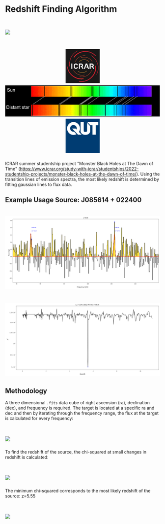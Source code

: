 # Redshift Finding Algorithm

<h1 align="left">
  <img src="https://github.com/daniel-lyon/zfinder/blob/main/Affiliations/zfinder-logo.png">
</h1>

<h1 align="center">
  <img src="https://github.com/daniel-lyon/ICRAR-Monster-Black-Holes/blob/main/Affiliations/icrar_logo.png" width="111">
  <img src="https://github.com/daniel-lyon/ICRAR-Monster-Black-Holes/blob/main/Affiliations/redshift.png" width="550">
  <img src="https://github.com/daniel-lyon/ICRAR-Monster-Black-Holes/blob/main/Affiliations/qut_logo.jpg" width="111">
</h1>

ICRAR summer studentship project "Monster Black Holes at The Dawn of Time" (https://www.icrar.org/study-with-icrar/studentships/2022-studentship-projects/monster-black-holes-at-the-dawn-of-time/). Using the transition lines of emission spectra, the most likely redshift is determined by fitting gaussian lines to flux data. 

Example Usage Source: J085614 + 022400
----------

<h1 align="left">
  <img src="https://github.com/daniel-lyon/ICRAR-Monster-Black-Holes/blob/main/Figures/0856_flux.png">
</h1>

<h1 align="left">
  <img src="https://github.com/daniel-lyon/ICRAR-Monster-Black-Holes/blob/main/Figures/0856_chi2.png">
</h1>

Methodology
----------

A three dimensional `.fits` data cube of right ascension (ra), declination (dec), and frequency is required. The target is located at a specific ra and dec and then by iterating through the frequency range, the flux at the target is calculated for every frequency:

<h1 align="left">
  <img src="https://github.com/daniel-lyon/zfinder/blob/main/Animations/flux_animation.gif">
</h1>

To find the redshift of the source, the chi-squared at small changes in redshift is calculated:

<h1 align="left">
  <img src="https://github.com/daniel-lyon/zfinder/blob/main/Animations/redshift_animation.gif">
</h1>

The minimum chi-squared corresponds to the most likely redshift of the source: z=5.55

<h1 align="left">
  <img src="https://github.com/daniel-lyon/zfinder/blob/main/Animations/chi2_animation.gif">
</h1>

